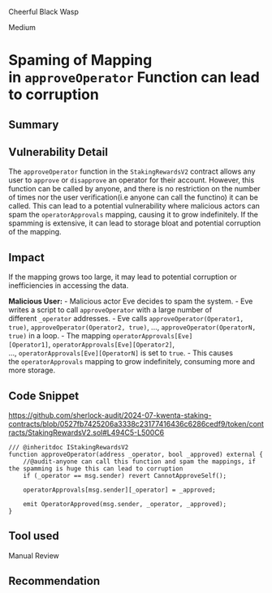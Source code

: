 Cheerful Black Wasp

Medium

# Spaming of Mapping in `approveOperator` Function can lead to corruption

## Summary

## Vulnerability Detail

The `approveOperator` function in the `StakingRewardsV2` contract allows any user to `approve` or `disapprove` an operator for their account. However, this function can be called by anyone, and there is no restriction on the number of times nor the user verification(i.e anyone can call the functino) it can be called. This can lead to a potential vulnerability where malicious actors can spam the `operatorApprovals` mapping, causing it to grow indefinitely. If the spamming is extensive, it can lead to storage bloat and potential corruption of the mapping.

## Impact

If the mapping grows too large, it may lead to potential corruption or inefficiencies in accessing the data.

**Malicious User:**
    - Malicious actor Eve decides to spam the system.
    - Eve writes a script to call `approveOperator` with a large number of different `_operator` addresses.
    - Eve calls `approveOperator(Operator1, true)`, `approveOperator(Operator2, true)`, ..., `approveOperator(OperatorN, true)` in a loop.
    - The mapping `operatorApprovals[Eve][Operator1]`, `operatorApprovals[Eve][Operator2]`, ..., `operatorApprovals[Eve][OperatorN]` is set to `true`.
    - This causes the `operatorApprovals` mapping to grow indefinitely, consuming more and more storage.

## Code Snippet

https://github.com/sherlock-audit/2024-07-kwenta-staking-contracts/blob/0527fb7425206a3338c23177416436c6286cedf9/token/contracts/StakingRewardsV2.sol#L494C5-L500C6

```solidity
/// @inheritdoc IStakingRewardsV2
function approveOperator(address _operator, bool _approved) external {
    //@audit-anyone can call this function and spam the mappings, if the spamming is huge this can lead to corruption
    if (_operator == msg.sender) revert CannotApproveSelf();

    operatorApprovals[msg.sender][_operator] = _approved;

    emit OperatorApproved(msg.sender, _operator, _approved);
}

```

## Tool used

Manual Review

## Recommendation